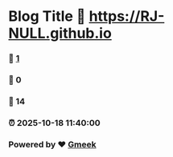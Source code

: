 # Blog Title :link: https://RJ-NULL.github.io 
### :page_facing_up: [1](https://RJ-NULL.github.io/tag.html) 
### :speech_balloon: 0 
### :hibiscus: 14 
### :alarm_clock: 2025-10-18 11:40:00 
### Powered by :heart: [Gmeek](https://github.com/Meekdai/Gmeek)
